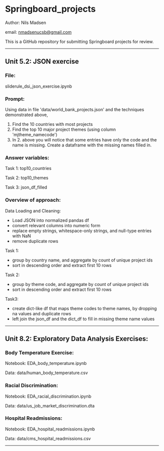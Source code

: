 # Springboard_projects

Author: Nils Madsen

email: nmadsenucsb@gmail.com

This is a GitHub repository for submitting Springboard projects for review.

______________________________
## Unit 5.2: JSON exercise

### File:
sliderule_dsi_json_exercise.ipynb

### Prompt:

Using data in file 'data/world_bank_projects.json' and the techniques demonstrated above,

1. Find the 10 countries with most projects
2. Find the top 10 major project themes (using column 'mjtheme_namecode')
3. In 2. above you will notice that some entries have only the code and the name is missing. Create a dataframe with the missing names filled in.

### Answer variables:
Task 1: top10_countries

Task 2: top10_themes

Task 3: json_df_filled

### Overview of approach:

Data Loading and Cleaning: 
- Load JSON into normalized pandas df
- convert relevant columns into numeric form
- replace empty strings, whitespace-only strings, and null-type entries with NaN
- remove duplicate rows

Task 1:
- group by country name, and aggregate by count of unique project ids
- sort in descending order and extract first 10 rows

Task 2:
- group by theme code, and aggregate by count of unique project ids
- sort in descending order and extract first 10 rows

Task3:
- create dict-like df that maps theme codes to theme names, by dropping na values and duplicate rows
- left join the json_df and the dict_df to fill in missing theme name values

______________________________
## Unit 8.2: Exploratory Data Analysis Exercises:

### Body Temperature Exercise:

Notebook: EDA_body_temperature.ipynb

Data: data/human_body_temperature.csv

### Racial Discrimination:

Notebook: EDA_racial_discrimination.ipynb

Data: data/us_job_market_discrimination.dta

### Hospital Readmissions:

Notebook: EDA_hospital_readmissions.ipynb

Data: data/cms_hospital_readmissions.csv

______________________________

